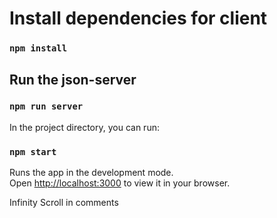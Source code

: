 # Install dependencies for client

### `npm install`

## Run the json-server

### `npm run server`

In the project directory, you can run:

### `npm start`

Runs the app in the development mode.\
Open [http://localhost:3000](http://localhost:3000) to view it in your browser.

Infinity Scroll in comments